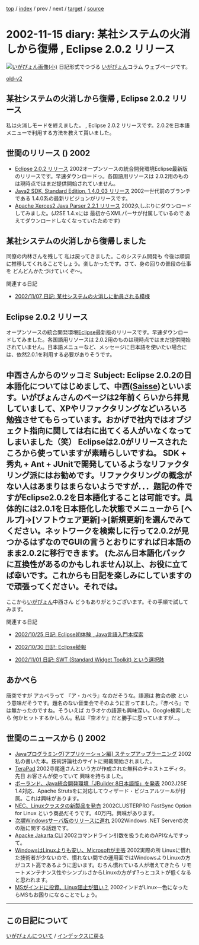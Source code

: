 [top](https://igapyon.github.io/diary/) 
 / [index](https://igapyon.github.io/diary/2002/index.html) 
 / prev 
 / next 
 / [target](https://igapyon.github.io/diary/2002/ig021115.html) 
 / [source](https://github.com/igapyon/diary/blob/gh-pages/2002/ig021115.html.src.md) 

2002-11-15 diary: 某社システムの火消しから復帰 , Eclipse 2.0.2 リリース
=====================================================================================================
[![いがぴょん画像(小)](https://igapyon.github.io/diary/images/iga200306s.jpg "いがぴょん")](https://igapyon.github.io/diary/memo/memoigapyon.html) 日記形式でつづる [いがぴょん](https://igapyon.github.io/diary/memo/memoigapyon.html)コラム ウェブページです。

[old-v2](ig021115-orig.html)

## 某社システムの火消しから復帰 , Eclipse 2.0.2 リリース

私は火消しモードを終えました。 , Eclipse 2.0.2 リリースです。2.0.2を日本語メニューで利用する方法を教えて貰いました。




 
## 世間のリリース () 2002

* [Eclipse 2.0.2 リリース](http://www.eclipse.org/)  2002オープンソースの統合開発環境Eclipse最新版のリリースです。早速ダウンロードっ。各国語用リソースは 2.0.2用のものは現時点ではまだ提供開始されていません。
* [Java2 SDK, Standard Edition, 1.4.0_03 リリース](http://java.sun.com/j2se/1.4/)  2002一世代前のブランチである 1.4.0系の最新リビジョンがリリースです。
* [Apache Xerces2 Java Parser 2.2.1 リリース](http://xml.apache.org/xerces2-j/index.html)  2002久しぶりにダウンロードしてみました。(J2SE 1.4.xには 最初からXMLパーサが付属しているので あえてダウンロードしなくなっていたためです)

## 某社システムの火消しから復帰しました

同僚の内林さんを残して 私は戻ってきました。このシステム開発も 今後は順調に推移してくれることでしょう。楽しかったです。さて、身の回りの普段の仕事を どんどんかたづけていくぞ～。

関連する日記

* [2002/11/07 日記: 某社システムの火消しに動員される模様](ig021107.html)

## Eclipse 2.0.2 リリース

オープンソースの統合開発環境[Eclipse](http://www.igapyon.jp/igapyon/diary/keyword/eclipse.html)最新版のリリースです。早速ダウンロードしてみました。各国語用リソースは
2.0.2用のものは現時点ではまだ提供開始されていません。日本語メニューなど、メッセージに日本語を使いたい場合には、依然2.0.1を利用する必要がありそうです。

中西さんからのツッコミ
Subject: Eclipse 2.0.2の日本語化についてはじめまして、中西([Saisse](http://www.saisse.jp/pukiwiki/pukiwiki.php?Saisse))といいます。いがぴょんさんのページは2年前くらいから拝見していまして、XPやリファクタリングなどいろいろ勉強させてもらっています。おかげで社内ではオブジェクト指向に関しては右に出てくる人がいなくなってしまいました（笑）
Eclipseは2.0がリリースされたころから使っていますが素晴らしいですね。
SDK + 秀丸 + Ant + JUnitで開発しているようなリファクタリング派にはお勧めです。リファクタリングの概念がない人はあまりはまらないようですが．．．題記の件ですがEclipse2.0.2を日本語化することは可能です。具体的には2.0.1を日本語化した状態でメニューから [ヘルプ]->[ソフトウェア更新]->[新規更新]を選んでみてください。ネットワークを検索しに行って2.0.2が見つかるはずなのでGUIの言うとおりにすれば日本語のまま2.0.2に移行できます。
(たぶん日本語化パックに互換性があるのかもしれません)以上、お役に立てば幸いです。これからも日記を楽しみにしていますので頑張ってください。それでは。
--

ここから[いがぴょん](http://www.igapyon.jp/igapyon/diary/memo/memoigapyon.html)中西さん どうもありがとうございます。その手順で試してみます。

関連する日記

* [2002/10/25 日記: Eclipse初体験 , Java言語入門本探索](ig021025.html)
  
* [2002/10/30 日記: Eclipse続報](ig021030.html)
  
* [2002/11/01 日記: SWT (Standard Widget Toolkit) という選択肢](ig021101.html)

## あかぺら

唐突ですが アカペラって 『ア・カペラ』なのだそうな。語源は 教会の歌 という意味だそうです。題名のない音楽会でそのように言ってました。『赤ぺら』では無かったのですね。そういえば カラオケの語源も興味深い。Google検索したら 何かヒットするかしらん。私は『空オケ』だと勝手に思っていますが…。

## 世間のニュースから () 2002

* [Javaプログラミング[アプリケーション編] ステップアップラーニング](http://www.gihyo.co.jp/books/syoseki-contents.php/4-7741-1612-2)  2002私の書いた本。技術評論社のサイトに掲載開始されました。
* [TeraPad](http://www2s.biglobe.ne.jp/~t-susumu/toclip/library/tpad.html)  2002寺尾進さんという方が作成された無料のテキストエディタ。先日 お客さんが使っていて 興味を持ちました。
* [ボーランド、Java統合開発環境「JBuilder 8日本語版」を発表](http://www.zdnet.co.jp/news/0211/14/njbt_14.html)  2002J2SE 1.4対応、Apache Strutsをに対応してウィザード・ビジュアルツールが付属。これは興味があります。
* [NEC、Linuxクラスタの新製品を発売](http://biztech.nikkeibp.co.jp/wcs/leaf/CID/onair/biztech/comp/216236)  2002CLUSTERPRO FastSync Option for Linux という商品だそうです。40万円。興味があります。
* [次期Windowsサーバ版のリリースに遅れ](http://www.zdnet.co.jp/news/0211/14/nebt_08.html)  2002Windows .NET Serverの次の版に関する話題です。
* [Apacke Jakarta CLI](http://jakarta.apache.org/commons/cli/)  2002コマンドライン引数を扱うためのAPIなんですって。
* [WindowsはLinuxよりも安い、Microsoftが主張](http://biztech.nikkeibp.co.jp/wcs/leaf/CID/onair/biztech/comp/216287)  2002実際の所 Linuxに慣れた技術者が少ないので、慣れない間での運用面ではWindowsよりLinuxの方がコスト高であるように思います。むろん慣れている人が増えてきたら リモートメンテナンス性やシンプルさからLinuxの方がず?っとコストが低くなると思われます。
* [MSがインドに投資、Linux阻止が狙い？](http://www.zdnet.co.jp/news/0211/13/nebt_06.html)  2002インドがLinux一色になったらMSもお困りになることでしょう。


----------------------------------------------------------------------------------------------------

## この日記について
[いがぴょんについて](https://igapyon.github.io/diary/memo/memoigapyon.html) / [インデックスに戻る](https://igapyon.github.io/diary/idxall.html)
